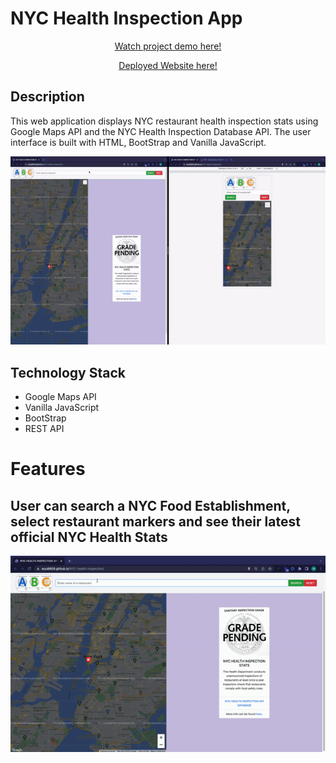 # NYC Health Inspection App
<p align="center"><a href = "https://www.youtube.com/watch?v=cagxhY3IvwE" target = "_blank">Watch project demo here!</a></p>
<p align="center"><a href = "https://nyc-health-inspection.netlify.app/" target = "_blank">Deployed Website here!</a></p>

## Description

This web application displays NYC restaurant health inspection stats using Google Maps API and the NYC Health Inspection Database API. The user interface is built with HTML, BootStrap and Vanilla JavaScript.

<p align="center"><img src = "/gitgifs/demo.gif"/></p>

## Technology Stack

- Google Maps API
- Vanilla JavaScript
- BootStrap
- REST API

# Features

## User can search a NYC Food Establishment, select restaurant markers and see their latest official NYC Health Stats

<p align="center"><img src = "/gitgifs/search.gif"/></p>
